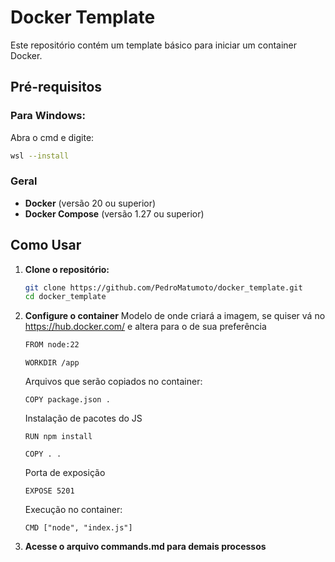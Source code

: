 # Docker Template

Este repositório contém um template básico para iniciar um container Docker.

## Pré-requisitos

### Para Windows:

Abra o cmd e digite:

```bash
wsl --install
```

### Geral

- **Docker** (versão 20 ou superior)
- **Docker Compose** (versão 1.27 ou superior)

## Como Usar

1. **Clone o repositório:**

   ```bash
   git clone https://github.com/PedroMatumoto/docker_template.git
   cd docker_template

   ```

2. **Configure o container**
   Modelo de onde criará a imagem, se quiser vá no https://hub.docker.com/ e altera para o de sua preferência

   ```bash
   FROM node:22
   ```

   ```
   WORKDIR /app
   ```

   Arquivos que serão copiados no container:

   ```
   COPY package.json .
   ```

   Instalação de pacotes do JS

   ```
   RUN npm install
   ```

   ```
   COPY . .
   ```

   Porta de exposição

   ```
   EXPOSE 5201
   ```

   Execução no container:

   ```
   CMD ["node", "index.js"]
   ```

3. **Acesse o arquivo commands.md para demais processos**
